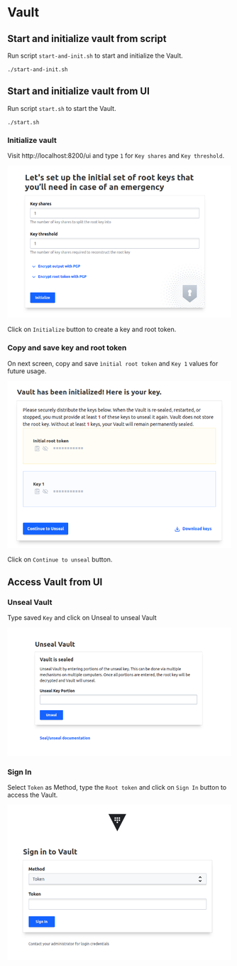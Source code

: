 # Vault

## Start and initialize vault from script

Run script `start-and-init.sh` to start and initialize the Vault.

```shell
./start-and-init.sh
```

## Start and initialize vault from UI

Run script `start.sh` to start the Vault.
```shell
./start.sh
```

### Initialize vault
Visit http://localhost:8200/ui and type `1` for `Key shares` and `Key threshold`.

![img.png](init-vault.png)

Click on `Initialize` button to create a key and root token.

### Copy and save key and root token

On next screen, copy and save `ìnitial root token` and `Key 1` values for future usage.

![generated-keys.png](generated-keys.png)

Click on `Continue to unseal` button.


## Access Vault from UI

### Unseal Vault

Type saved `Key` and click on Unseal to unseal Vault

![unseal-vault.png](unseal-vault.png)

### Sign In

Select `Token` as Method, type the `Root token` and click on `Sign In` button to access the Vault.

![sign-in.png](sign-in.png)
